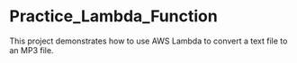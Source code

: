 # Practice_Lambda_Function
This project demonstrates how to use AWS Lambda to convert a text file to an MP3 file. 
